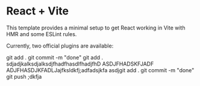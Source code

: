 # React + Vite

This template provides a minimal setup to get React working in Vite with HMR and some ESLint rules.

Currently, two official plugins are available:

git add .
git commit -m "done"
git add .
sdjadjkalksdjalksdjfhadfhasdlfhadjfhD
ASDJFHADSKFJADF
ADJFHASDJKFADLJajfksldkfj;adfadsjkfa
asdjgit add .
git commit -m "done"
git push
;dkfja
